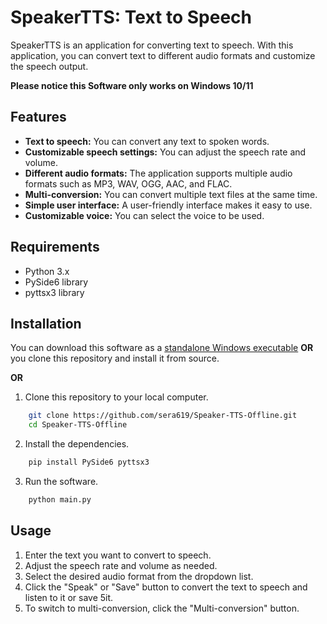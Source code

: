 # SpeakerTTS: Text to Speech

SpeakerTTS is an application for converting text to speech. With this application, you can convert text to different audio formats and customize the speech output.

**Please notice this Software only works on Windows 10/11**

## Features

* **Text to speech:** You can convert any text to spoken words.
* **Customizable speech settings:** You can adjust the speech rate and volume.
* **Different audio formats:** The application supports multiple audio formats such as MP3, WAV, OGG, AAC, and FLAC.
* **Multi-conversion:** You can convert multiple text files at the same time.
* **Simple user interface:** A user-friendly interface makes it easy to use.
* **Customizable voice:** You can select the voice to be used.

## Requirements

* Python 3.x
* PySide6 library
* pyttsx3 library

## Installation

You can download this software as a [standalone Windows executable](https://github.com/sera619/Speaker-TTS-Offline/releases/tag/v1.3.8) **OR** you clone this repository and install it from source.

**OR**

1. Clone this repository to your local computer.

```bash
    git clone https://github.com/sera619/Speaker-TTS-Offline.git
    cd Speaker-TTS-Offline
```

2. Install the dependencies.
   
```bash
    pip install PySide6 pyttsx3
```

3. Run the software.

```bash
    python main.py
```

## Usage

1. Enter the text you want to convert to speech.
2. Adjust the speech rate and volume as needed.
3. Select the desired audio format from the dropdown list.
4. Click the "Speak" or "Save" button to convert the text to speech and listen to it or save 5it.
5. To switch to multi-conversion, click the "Multi-conversion" button.
